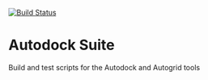 [![Build Status](http://ci.sagrid.ac.za/buildStatus/icon?job=autodock-deploy)](http://ci.sagrid.ac.za/job/autodock-deploy)

# Autodock Suite

Build and test scripts for the Autodock and Autogrid tools
